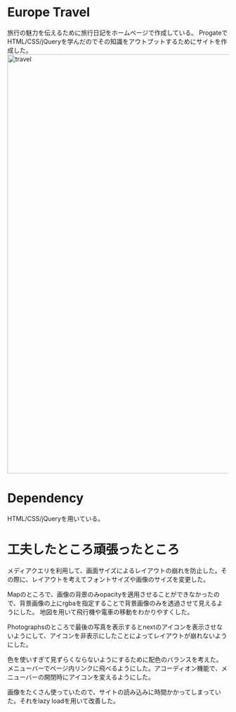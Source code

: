 # Europe Travel
旅行の魅力を伝えるために旅行日記をホームページで作成している。
ProgateでHTML/CSS/jQueryを学んだのでその知識をアウトプットするためにサイトを作成した。
<img width="952" alt="travel" src="https://user-images.githubusercontent.com/65856455/89713085-3d1da780-d9d0-11ea-9ef0-7bde7d8d5285.PNG">


# Dependency
HTML/CSS/jQueryを用いている。

# 工夫したところ頑張ったところ
メディアクエリを利用して、画面サイズによるレイアウトの崩れを防止した。その際に、レイアウトを考えてフォントサイズや画像のサイズを変更した。


Mapのところで、画像の背景のみopacityを適用させることができなかったので、背景画像の上にrgbaを指定することで背景画像のみを透過させて見えるようにした。
地図を用いて飛行機や電車の移動をわかりやすくした。


Photographsのところで最後の写真を表示するとnextのアイコンを表示させないようにして、アイコンを非表示にしたことによってレイアウトが崩れないようにした。

色を使いすぎて見ずらくならないようにするために配色のバランスを考えた。
メニューバーでページ内リンクに飛べるようにした。アコーディオン機能で、メニューバーの開閉時にアイコンを変えるようにした。

画像をたくさん使っていたので、サイトの読み込みに時間かかってしまっていた。それをlazy loadを用いて改善した。
